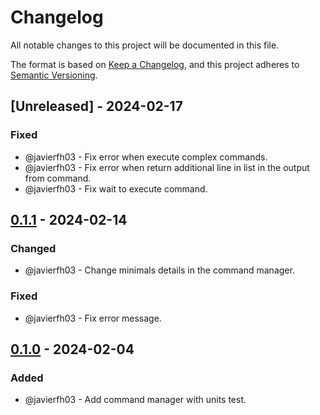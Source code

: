 # Changelog
All notable changes to this project will be documented in this file.

The format is based on [Keep a Changelog](https://keepachangelog.com/en/1.0.0/), and this project adheres to [Semantic Versioning](https://semver.org/spec/v2.0.0.html).

## [Unreleased] - 2024-02-17
### Fixed
- @javierfh03 - Fix error when execute complex commands.
- @javierfh03 - Fix error when return additional line in list in the output from command.
- @javierfh03 - Fix wait to execute command.

## [0.1.1] - 2024-02-14
### Changed
- @javierfh03 - Change minimals details in the command manager.
### Fixed
- @javierfh03 - Fix error message.

## [0.1.0] - 2024-02-04
### Added
- @javierfh03 - Add command manager with units test.

[0.1.1]: https://github.com/Lagatrix/shell_executor_lib
[0.1.0]: https://github.com/Lagatrix/shell_executor_lib/releases/tag/0.1.0
